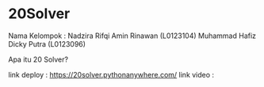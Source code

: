 # 20Solver

Nama Kelompok :
Nadzira Rifqi Amin Rinawan (L0123104)
Muhammad Hafiz Dicky Putra (L0123096)

Apa itu 20 Solver?


link deploy : https://20solver.pythonanywhere.com/
link video : 
